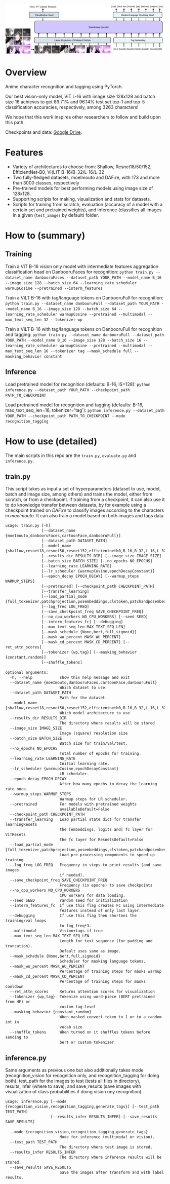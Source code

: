 ![](./data_exploration/figures/AnimesionSystemDiagram.png)

# Overview 
Anime character recognition and tagging using PyTorch.

Our best vision-only model, ViT L-16 with image size 128x128 and batch size 16 achieves to get 89.71% 
and 96.14% test set top-1 and top-5 classification accuracies, respectively, among 3263 characters!

We hope that this work inspires other researchers to follow and build upon this path. 

Checkpoints and data: [Google Drive](https://drive.google.com/drive/folders/1Tk2e5OoI4mtVBdmjMhfoh2VC-lzW164Q?usp=sharing).

# Features
* Variety of architectures to choose from: Shallow, Resnet18/50/152, EfficientNet-B0, Vi(L)T B-16/B-32/L-16/L-32
* Two fully-fledged datasets, moeImouto and DAF:re, with 173 and more than 3000 classes, respectively
* Pre-trained models for best performing models using image size of 128x128.
* Supporting scripts for making, visualization and stats for datasets.
* Scripts for training from scratch, evaluation (accuracy of a model with a certain set and pretrained weights), and inference (classifies all images in a given (`test_images` by default) folder.
 
# How to (summary)

## Training
Train a ViT B-16 vision only model with intermediate features aggregation classification head on DanbooruFaces for recognition: 
`python train.py --dataset_name danbooruFaces --dataset_path YOUR_PATH --model_name B_16 --image_size 128 --batch_size 64 --learning_rate_scheduler warmupCosine --pretrained --interm_features`

Train a ViLT B-16 with tag/language tokens on DanbooruFull for recognition: 
`python train.py --dataset_name danbooruFull --dataset_path YOUR_PATH --model_name B_16 --image_size 128 --batch_size 64 --learning_rate_scheduler warmupCosine --pretrained --multimodal --max_text_seq_len 32 --tokenizer wp`

Train a ViLT B-16 with tag/language tokens on DanbooruFull for recognition and tagging: 
`python train.py --dataset_name danbooruFull --dataset_path YOUR_PATH --model_name B_16 --image_size 128 --batch_size 16 --learning_rate_scheduler warmupCosine --pretrained --multimodal --max_text_seq_len 16 --tokenizer tag --mask_schedule full --masking_behavior constant`

## Inference
Load pretrained model for recognition (defaults: B-16, IS=128):
`python inference.py --dataset_path YOUR_PATH --checkpoint_path PATH_TO_CHECKPOINT`

Load pretrained model for recognition and tagging (defaults: B-16, max_text_seq_len=16, tokenizer='tag'):
`python inference.py --dataset_path YOUR_PATH --checkpoint_path PATH_TO_CHECKPOINT --mode recognition_tagging`

# How to use (detailed)
The main scripts in this repo are the `train.py`, `evaluate.py` and `inference.py`.
 
## train.py
 
This script takes as input a set of hyperparameters (dataset to use, model, batch and image size, 
among others) and trains the model, either from scratch, or from a checkpoint. 
If training from a checkpoint, it can also use it to do knowledge transfer between datasets, 
by for example using a checkpoint trained on *DAF:re* to classify images according to the characters in *moeImouto*. 
It can also train a model based on both images and tags data.
```
usage: train.py [-h]
                [--dataset_name {moeImouto,danbooruFaces,cartoonFace,danbooruFull}]
                [--dataset_path DATASET_PATH]
                [--model_name {shallow,resnet18,resnet50,resnet152,efficientnetb0,B_16,B_32,L_16,L_32}]
                [--results_dir RESULTS_DIR] [--image_size IMAGE_SIZE]
                [--batch_size BATCH_SIZE] [--no_epochs NO_EPOCHS]
                [--learning_rate LEARNING_RATE]
                [--lr_scheduler {warmupCosine,epochDecayConstant}]
                [--epoch_decay EPOCH_DECAY] [--warmup_steps WARMUP_STEPS]
                [--pretrained] [--checkpoint_path CHECKPOINT_PATH]
                [--transfer_learning]
                [--load_partial_mode {full_tokenizer,patchprojection,posembeddings,clstoken,patchandposembeddings,patchandclstoken,posembeddingsandclstoken,None}]
                [--log_freq LOG_FREQ]
                [--save_checkpoint_freq SAVE_CHECKPOINT_FREQ]
                [--no_cpu_workers NO_CPU_WORKERS] [--seed SEED]
                [--interm_features_fc] [--debugging]
                [--max_text_seq_len MAX_TEXT_SEQ_LEN]
                [--mask_schedule {None,bert,full,sigmoid}]
                [--mask_wu_percent MASK_WU_PERCENT]
                [--mask_cd_percent MASK_CD_PERCENT] [--ret_attn_scores]
                [--tokenizer {wp,tag}] [--masking_behavior {constant,random}]
                [--shuffle_tokens]

optional arguments:
  -h, --help            show this help message and exit
  --dataset_name {moeImouto,danbooruFaces,cartoonFace,danbooruFull}
                        Which dataset to use.
  --dataset_path DATASET_PATH
                        Path for the dataset.
  --model_name {shallow,resnet18,resnet50,resnet152,efficientnetb0,B_16,B_32,L_16,L_32}
                        Which model architecture to use
  --results_dir RESULTS_DIR
                        The directory where results will be stored
  --image_size IMAGE_SIZE
                        Image (square) resolution size
  --batch_size BATCH_SIZE
                        Batch size for train/val/test.
  --no_epochs NO_EPOCHS
                        Total number of epochs for training.
  --learning_rate LEARNING_RATE
                        Initial learning rate.
  --lr_scheduler {warmupCosine,epochDecayConstant}
                        LR scheduler.
  --epoch_decay EPOCH_DECAY
                        After how many epochs to decay the learning rate once.
  --warmup_steps WARMUP_STEPS
                        Warmup steps for LR scheduler.
  --pretrained          For models with pretrained weights
                        availableDefault=False
  --checkpoint_path CHECKPOINT_PATH
  --transfer_learning   Load partial state dict for transfer learningResets
                        the [embeddings, logits and] fc layer for ViTResets
                        the fc layer for ResnetsDefault=False
  --load_partial_mode {full_tokenizer,patchprojection,posembeddings,clstoken,patchandposembeddings,patchandclstoken,posembeddingsandclstoken,None}
                        Load pre-processing components to speed up training
  --log_freq LOG_FREQ   Frequency in steps to print results (and save images
                        if needed).
  --save_checkpoint_freq SAVE_CHECKPOINT_FREQ
                        Frequency (in epochs) to save checkpoints
  --no_cpu_workers NO_CPU_WORKERS
                        CPU workers for data loading.
  --seed SEED           random seed for initialization
  --interm_features_fc  If use this flag creates FC using intermediate
                        features instead of only last layer.
  --debugging           If use this flag then shortens the training/val loops
                        to log_freq*3.
  --multimodal          Vision+tags if true
  --max_text_seq_len MAX_TEXT_SEQ_LEN
                        Length for text sequence (for padding and truncation).
                        Default uses same as image.
  --mask_schedule {None,bert,full,sigmoid}
                        Scheduler for masking language tokens.
  --mask_wu_percent MASK_WU_PERCENT
                        Percentage of training steps for masks warmup
  --mask_cd_percent MASK_CD_PERCENT
                        Percentage of training steps for masks cooldown
  --ret_attn_scores     Returns attention scores for visualization
  --tokenizer {wp,tag}  Tokenize using word-piece (BERT pretrained from HF) or
                        custom tag-level
  --masking_behavior {constant,random}
                        When masked convert token to 1 or to a random int in
                        vocab size
  --shuffle_tokens      When turned on it shuffles tokens before sending to
                        bert or custom tokenizer
```

## inference.py
Same arguments as previous one but also additionally takes mode (recognition_vision for recognition only, and recognition_tagging for doing both),
test_path for the images to test (tests all files in directory), results_infer (where to save), and save_results (save images with visualization of
class probabilities if doing vision ony recognition).

```
usage: inference.py [--mode {recognition_vision,recognition_tagging,generate_tags}] [--test_path TEST_PATH]
                    [--results_infer RESULTS_INFER] [--save_results SAVE_RESULTS]

  --mode {recognition_vision,recognition_tagging,generate_tags}
                        Mode for inference (multimodal or vision).
  --test_path TEST_PATH
                        The directory where test image is stored.
  --results_infer RESULTS_INFER
                        The directory where inference results will be stored.
  --save_results SAVE_RESULTS
                        Save the images after transform and with label results.
```